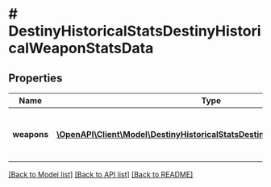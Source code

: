 # # DestinyHistoricalStatsDestinyHistoricalWeaponStatsData

## Properties

Name | Type | Description | Notes
------------ | ------------- | ------------- | -------------
**weapons** | [**\OpenAPI\Client\Model\DestinyHistoricalStatsDestinyHistoricalWeaponStats[]**](DestinyHistoricalStatsDestinyHistoricalWeaponStats.md) | List of weapons and their perspective values. | [optional]

[[Back to Model list]](../../README.md#models) [[Back to API list]](../../README.md#endpoints) [[Back to README]](../../README.md)
